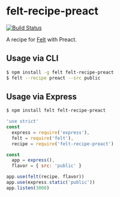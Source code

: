 # felt-recipe-preact

[![Build Status][travis-image]][travis-url]

A recipe for [Felt](https://github.com/cognitom/felt) with Preact.

## Usage via CLI

```bash
$ npm install -g felt felt-recipe-preact
$ felt --recipe preact --src public
```

## Usage via Express

```bash
$ npm install felt felt-recipe-preact
```

```javascript
'use strict'
const
  express = require('express'),
  felt = require('felt'),
  recipe = require('felt-recipe-preact')

const
  app = express(),
  flavor = { src: 'public' }

app.use(felt(recipe, flavor))
app.use(express.static('public'))
app.listen(3000)
```

[travis-image]:https://img.shields.io/travis/ezekielchentnik/felt-recipe-preact.svg?style=flat-square
[travis-url]:https://travis-ci.org/ezekielchentnik/felt-recipe-preact
